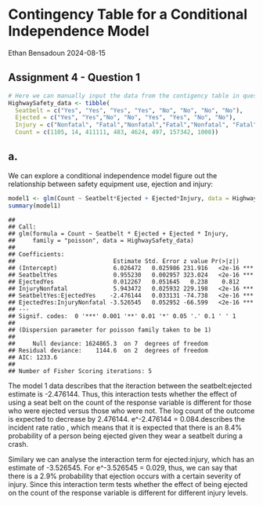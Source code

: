 Contingency Table for a Conditional Independence Model
================
Ethan Bensadoun
2024-08-15

## Assignment 4 - Question 1

``` r
# Here we can manually input the data from the contigency table in question 1
HighwaySafety_data <- tibble(
  Seatbelt = c("Yes", "Yes", "Yes", "Yes", "No", "No", "No", "No"), 
  Ejected = c("Yes", "Yes","No", "No", "Yes", "Yes", "No", "No"),
  Injury = c("Nonfatal", "Fatal","Nonfatal","Fatal","Nonfatal", "Fatal","Nonfatal", "Fatal"),
  Count = c(1105, 14, 411111, 483, 4624, 497, 157342, 1008))
```

## a.

We can explore a conditional independence model figure out the
relationship between safety equipment use, ejection and injury:

``` r
model1 <- glm(Count ~ Seatbelt*Ejected + Ejected*Injury, data = HighwaySafety_data, family = "poisson")
summary(model1)
```

    ## 
    ## Call:
    ## glm(formula = Count ~ Seatbelt * Ejected + Ejected * Injury, 
    ##     family = "poisson", data = HighwaySafety_data)
    ## 
    ## Coefficients:
    ##                            Estimate Std. Error z value Pr(>|z|)    
    ## (Intercept)                6.026472   0.025986 231.916   <2e-16 ***
    ## SeatbeltYes                0.955230   0.002957 323.024   <2e-16 ***
    ## EjectedYes                 0.012267   0.051645   0.238    0.812    
    ## InjuryNonfatal             5.943472   0.025932 229.198   <2e-16 ***
    ## SeatbeltYes:EjectedYes    -2.476144   0.033131 -74.738   <2e-16 ***
    ## EjectedYes:InjuryNonfatal -3.526545   0.052952 -66.599   <2e-16 ***
    ## ---
    ## Signif. codes:  0 '***' 0.001 '**' 0.01 '*' 0.05 '.' 0.1 ' ' 1
    ## 
    ## (Dispersion parameter for poisson family taken to be 1)
    ## 
    ##     Null deviance: 1624865.3  on 7  degrees of freedom
    ## Residual deviance:    1144.6  on 2  degrees of freedom
    ## AIC: 1233.6
    ## 
    ## Number of Fisher Scoring iterations: 5

The model 1 data describes that the iteraction between the
seatbelt:ejected estimate is -2.476144. Thus, this interaction tests
whether the effect of using a seat belt on the count of the response
variable is different for those who were ejected versus those who were
not. The log count of the outcome is expected to decrease by 2.476144.
e^-2.476144 = 0.084.describes the incident rate ratio , which means that
it is expected that there is an 8.4% probability of a person being
ejected given they wear a seatbelt during a crash.

Similary we can analyse the interaction term for ejected:injury, which
has an estimate of -3.526545. For e^-3.526545 = 0.029, thus, we can say
that there is a 2.9% probability that ejection occurs with a certain
severity of injury. Since this interaction term tests whether the effect
of being ejected on the count of the response variable is different for
different injury levels.
